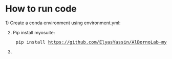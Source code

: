 <h1> How to run code </h1>
1) Create a conda environment using environment.yml:

2) Pip install myosuite:<pre>
pip install https://github.com/ElyasYassin/AlBornoLab-myosuite
</pre>

3) 

